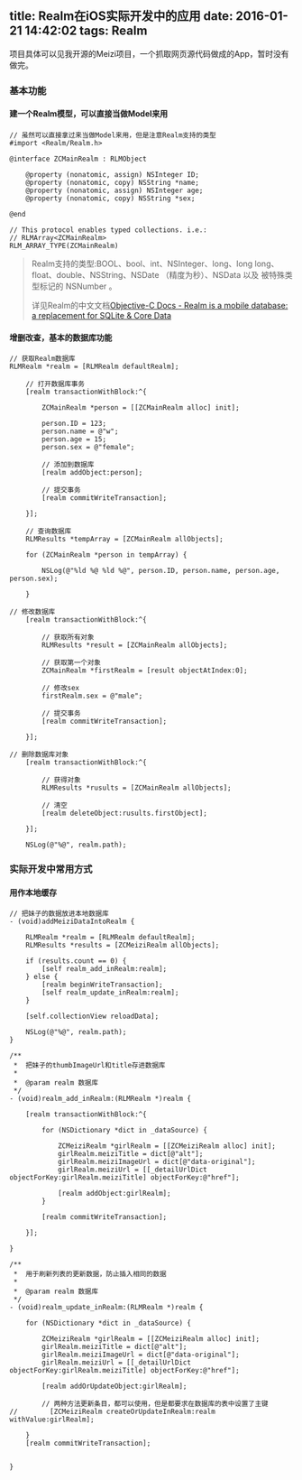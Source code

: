 title: Realm在iOS实际开发中的应用
date: 2016-01-21 14:42:02
tags: Realm
---

项目具体可以见我开源的Meizi项目，一个抓取网页源代码做成的App，暂时没有做完。

<div class="github-widget" data-repo="zcill/Meizi"></div>

### 基本功能

#### 建一个Realm模型，可以直接当做Model来用
```
// 虽然可以直接拿过来当做Model来用，但是注意Realm支持的类型
#import <Realm/Realm.h>

@interface ZCMainRealm : RLMObject

    @property (nonatomic, assign) NSInteger ID;
    @property (nonatomic, copy) NSString *name;
    @property (nonatomic, assign) NSInteger age;
    @property (nonatomic, copy) NSString *sex;

@end

// This protocol enables typed collections. i.e.:
// RLMArray<ZCMainRealm>
RLM_ARRAY_TYPE(ZCMainRealm)
```
> Realm支持的类型:BOOL、bool、int、NSInteger、long、long long、float、double、NSString、NSDate （精度为秒）、NSData 以及 被特殊类型标记的 NSNumber 。
> 
> 详见Realm的中文文档[Objective-C Docs - Realm is a mobile database: a replacement for SQLite & Core Data](https://realm.io/cn/docs/objc/latest/#section-5)

#### 增删改查，基本的数据库功能

```
// 获取Realm数据库
RLMRealm *realm = [RLMRealm defaultRealm];

    // 打开数据库事务
    [realm transactionWithBlock:^{

        ZCMainRealm *person = [[ZCMainRealm alloc] init];

        person.ID = 123;
        person.name = @"w";
        person.age = 15;
        person.sex = @"female";

        // 添加到数据库
        [realm addObject:person];

        // 提交事务
        [realm commitWriteTransaction];

    }];
```

```
    // 查询数据库
    RLMResults *tempArray = [ZCMainRealm allObjects];

    for (ZCMainRealm *person in tempArray) {

        NSLog(@"%ld %@ %ld %@", person.ID, person.name, person.age, person.sex);

    }
```

```
// 修改数据库
    [realm transactionWithBlock:^{

        // 获取所有对象
        RLMResults *result = [ZCMainRealm allObjects];

        // 获取第一个对象
        ZCMainRealm *firstRealm = [result objectAtIndex:0];

        // 修改sex
        firstRealm.sex = @"male";

        // 提交事务
        [realm commitWriteTransaction];

    }];
```

```
// 删除数据库对象
    [realm transactionWithBlock:^{

        // 获得对象
        RLMResults *rusults = [ZCMainRealm allObjects];

        // 清空
        [realm deleteObject:rusults.firstObject];

    }];

    NSLog(@"%@", realm.path);
```

### 实际开发中常用方式

#### 用作本地缓存
```
// 把妹子的数据放进本地数据库
- (void)addMeiziDataIntoRealm {

    RLMRealm *realm = [RLMRealm defaultRealm];
    RLMResults *results = [ZCMeiziRealm allObjects];

    if (results.count == 0) {
        [self realm_add_inRealm:realm];
    } else {
        [realm beginWriteTransaction];
        [self realm_update_inRealm:realm];
    }

    [self.collectionView reloadData];

    NSLog(@"%@", realm.path);
}

/**
 *  把妹子的thumbImageUrl和title存进数据库
 *
 *  @param realm 数据库
 */
- (void)realm_add_inRealm:(RLMRealm *)realm {

    [realm transactionWithBlock:^{

        for (NSDictionary *dict in _dataSource) {

            ZCMeiziRealm *girlRealm = [[ZCMeiziRealm alloc] init];
            girlRealm.meiziTitle = dict[@"alt"];
            girlRealm.meiziImageUrl = dict[@"data-original"];
            girlRealm.meiziUrl = [[_detailUrlDict objectForKey:girlRealm.meiziTitle] objectForKey:@"href"];

            [realm addObject:girlRealm];
        }

        [realm commitWriteTransaction];

    }];

}

/**
 *  用于刷新列表的更新数据，防止插入相同的数据
 *
 *  @param realm 数据库
 */
- (void)realm_update_inRealm:(RLMRealm *)realm {

    for (NSDictionary *dict in _dataSource) {

        ZCMeiziRealm *girlRealm = [[ZCMeiziRealm alloc] init];
        girlRealm.meiziTitle = dict[@"alt"];
        girlRealm.meiziImageUrl = dict[@"data-original"];
        girlRealm.meiziUrl = [[_detailUrlDict objectForKey:girlRealm.meiziTitle] objectForKey:@"href"];

        [realm addOrUpdateObject:girlRealm];

        // 两种方法更新条目，都可以使用，但是都要求在数据库的表中设置了主键
//        [ZCMeiziRealm createOrUpdateInRealm:realm withValue:girlRealm];

    }
    [realm commitWriteTransaction];


}
```